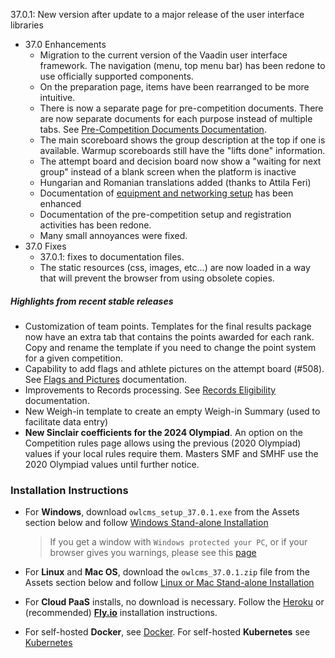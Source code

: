 37.0.1: New version after update to a major release of the user interface libraries

- 37.0 Enhancements
  - Migration to the current version of the Vaadin user interface framework. The navigation (menu, top menu bar) has been redone to use officially supported components.
  - On the preparation page, items have been rearranged to be more intuitive.
  - There is now a separate page for pre-competition documents. There are now separate documents for each purpose instead of multiple tabs. See [Pre-Competition Documents Documentation](https://owlcms.github.io/owlcms4-prerelease/#/2400PreCompetitionDocuments).
  - The main scoreboard shows the group description at the top if one is available. Warmup scoreboards still have the "lifts done" information.
  - The attempt board and decision board now show a "waiting for next group" instead of a blank screen when the platform is inactive
  - Hungarian and Romanian translations added (thanks to Attila Feri)
  - Documentation of [equipment and networking setup](https://owlcms.github.io/owlcms4-prerelease/#/EquipmentSetup) has been enhanced
  - Documentation of the pre-competition setup and registration activities has been redone.
  - Many small annoyances were fixed.
- 37.0 Fixes
  - 37.0.1: fixes to documentation files.
  - The static resources (css, images, etc...) are now loaded in a way that will prevent the browser from using obsolete copies.


##### Highlights from recent stable releases

- Customization of team points. Templates for the final results package now have an extra tab that contains the points awarded for each rank. Copy and rename the template if you need to change the point system for a given competition.
- Capability to add flags and athlete pictures on the attempt board (#508).  See [Flags and Pictures](https://owlcms.github.io/owlcms4-prerelease/#/FlagsPicture) documentation.
- Improvements to Records processing. See [Records Eligibility](https://owlcms.github.io/owlcms4-prerelease/#/Records) documentation. 
- New Weigh-in template to create an empty Weigh-in Summary (used to facilitate data entry)
- **New Sinclair coefficients for the 2024 Olympiad**.  An option on the Competition rules page allows using the previous (2020 Olympiad) values if your local rules require them.  Masters SMF and SMHF use the 2020 Olympiad values until further notice.


### **Installation Instructions**

  - For **Windows**, download `owlcms_setup_37.0.1.exe` from the Assets section below and follow [Windows Stand-alone Installation](https://owlcms.github.io/owlcms4-prerelease/#/LocalWindowsSetup)

    > If you get a window with `Windows protected your PC`, or if your browser gives you warnings, please see this [page](https://owlcms.github.io/owlcms4-prerelease/#/DefenderOff)

  - For **Linux** and **Mac OS**, download the `owlcms_37.0.1.zip` file from the Assets section below and follow [Linux or Mac Stand-alone Installation](https://owlcms.github.io/owlcms4-prerelease/#/LocalLinuxMacSetup)

  - For **Cloud PaaS** installs, no download is necessary. Follow the [Heroku](https://owlcms.github.io/owlcms4-prerelease/#Heroku) or (recommended) **[Fly.io](https://owlcms.github.io/owlcms4-prerelease/#Fly)** installation instructions.

  - For self-hosted **Docker**, see [Docker](https://owlcms.github.io/owlcms4-prerelease/#/LocalWindowsSetup). For self-hosted **Kubernetes** see [Kubernetes](https://owlcms.github.io/owlcms4-prerelease/#/DigitalOcean)
